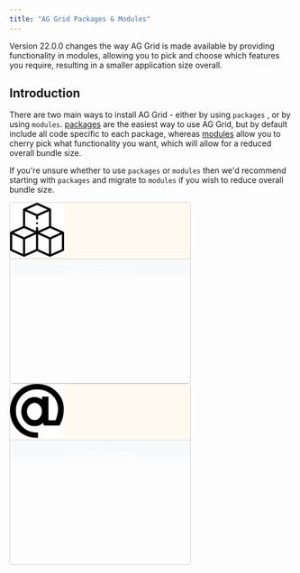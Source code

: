 ```yaml
---
title: "AG Grid Packages & Modules"
---
```


Version 22.0.0 changes the way AG Grid is made available by providing functionality in modules, allowing you to pick and choose which features you require, resulting in a smaller application size overall.

## Introduction

There are two main ways to install AG Grid - either by using `packages` , or by using `modules`. [packages](../packages/) are the easiest way to use AG Grid, but by default include all code specific to each package, whereas [modules](../modules/) allow you to cherry pick what functionality you want, which will allow for a reduced overall bundle size.

If you're unsure whether to use `packages` or `modules` then we'd recommend starting with `packages` and migrate to `modules` if you wish to reduce overall bundle size.


<div class="d-flex justify-content-around" style="height: 20rem;">
    <div class="d-flex flex-column" style="max-width: 20rem; min-width: 10rem; height: 20rem; border: 1px solid lightgray; border-radius: 5px; overflow: hidden;">
        <div class="flex-grow-1 d-flex justify-content-center p-4" style="background-color: #fffaf0;">
            <a class="d-flex align-items-center" href="../packages/"><img src="resources/packages.svg" style="width: 100%; max-width: 6rem;" alt="Grid Packages Overview" /></a>
        </div>
        <div class="p-2" style="border-top: 1px solid lightgray; background-color: #f8f9fa; text-align: center;">
            <p class="mb-0 btn btn-primary"><a href="../packages/" style="color: white">Packages Overview</a></p>
        </div>
    </div>
    <div class="d-flex flex-column" style="max-width: 20rem; min-width: 10rem; height: 20rem; border: 1px solid lightgray; border-radius: 5px; overflow: hidden;">
        <div class="flex-grow-1 d-flex justify-content-center p-4" style="background-color: #fffaf0;">
            <a class="d-flex align-items-center" href="../modules/"><img src="resources/modules.svg" style="width: 100%; max-width: 6rem;" alt="Grid Modules Overview"/></a>
        </div>
        <div class="p-2" style="border-top: 1px solid lightgray; background-color: #f8f9fa; text-align: center;">
            <p class="mb-0 btn btn-primary"><a href="../modules/" style="color: white">Modules Overview</a></p>
        </div>
    </div>
</div>
